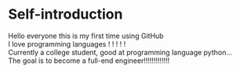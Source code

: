 # Self-introduction
Hello everyone this is my first time using GitHub  
I love programming languages ! ! ! ! !  
Currently a college student, good at programming language python...  
The goal is to become a full-end engineer!!!!!!!!!!!!!  
